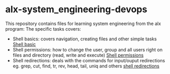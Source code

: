 # alx-system_engineering-devops
This repository contains files for learning system engineering from the alx program:
The specific tasks covers:



* Shell basics: covers navigation, creating files and other simple tasks [Shell basic](./0x00-shell_basics)
* Shell permissions: how to change the user, group and all users right on files and directory (read, write and execute) [Shell permissions](./0x01-shell_permissions)
* Shell redirections: deals with the commands for input/ouput redirections eg. grep, cut, find, tr, rev, head, tail, uniq and others [shell redirections](./0x02-shell_redirections)
